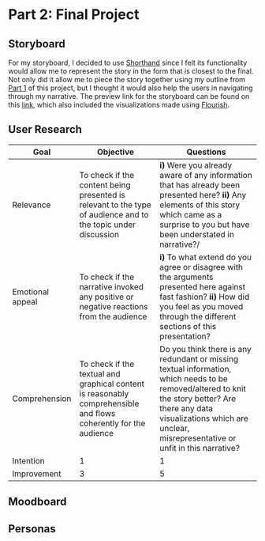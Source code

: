 # Part 2: Final Project

## Storyboard
For my storyboard, I decided to use [Shorthand](https://shorthand.com/) since I felt its functionality would allow me to represent the story in the form that is closest to the final. Not only did it allow me to piece the story together using my outline from [Part 1](/finalproject2.md) of this project, but I thought it would also help the users in navigating through my narrative. The preview link for the storyboard can be found on this [link](https://preview.shorthand.com/i2LOY168IkxSJAyQ), which also included the visualizations made using [Flourish](https://flourish.studio/).

## User Research

  Goal |                Objective                 |                Questions                 
  ------------ | ------------- | -------------
Relevance | To check if the content being presented is relevant to the type of audience and to the topic under discussion | **i)** Were you already aware of any information that has already been presented here? **ii)** Any elements of this story which came as a surprise to you but have been understated in narrative?/
Emotional appeal | To check if the narrative invoked any positive or negative reactions from the audience | **i)** To what extend do you agree or disagree with the arguments presented here against fast fashion? **ii)** How did you feel as you moved through the different sections of this presentation?
Comprehension | To check if the textual and graphical content is reasonably comprehensible and flows coherently for the audience | Do you think there is any redundant or missing textual information, which needs to be removed/altered to knit the story better? Are there any data visualizations which are unclear, misrepresentative or unfit in this narrative? 
Intention | 1 | 1
Improvement | 3 | 5

## Moodboard

## Personas
